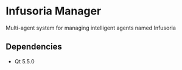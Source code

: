 # Infusoria Manager
Multi-agent system for managing intelligent agents named Infusoria

## Dependencies
- Qt 5.5.0
